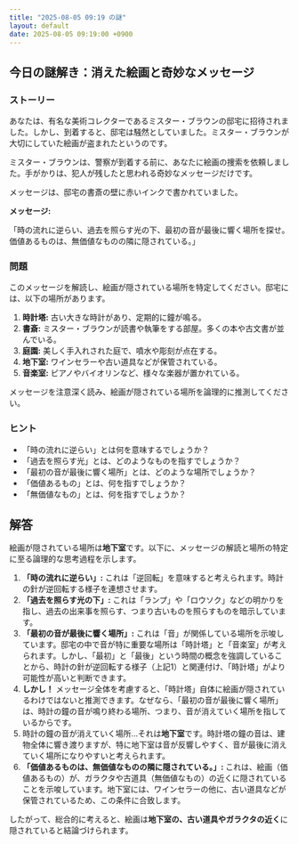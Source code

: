 ```yaml
---
title: "2025-08-05 09:19 の謎"
layout: default
date: 2025-08-05 09:19:00 +0900
---
```

## 今日の謎解き：消えた絵画と奇妙なメッセージ

### ストーリー

あなたは、有名な美術コレクターであるミスター・ブラウンの邸宅に招待されました。しかし、到着すると、邸宅は騒然としていました。ミスター・ブラウンが大切にしていた絵画が盗まれたというのです。

ミスター・ブラウンは、警察が到着する前に、あなたに絵画の捜索を依頼しました。手がかりは、犯人が残したと思われる奇妙なメッセージだけです。

メッセージは、邸宅の書斎の壁に赤いインクで書かれていました。

**メッセージ:**

「時の流れに逆らい、過去を照らす光の下、最初の音が最後に響く場所を探せ。価値あるものは、無価値なものの隣に隠されている。」

### 問題

このメッセージを解読し、絵画が隠されている場所を特定してください。邸宅には、以下の場所があります。

1.  **時計塔:** 古い大きな時計があり、定期的に鐘が鳴る。
2.  **書斎:** ミスター・ブラウンが読書や執筆をする部屋。多くの本や古文書が並んでいる。
3.  **庭園:** 美しく手入れされた庭で、噴水や彫刻が点在する。
4.  **地下室:** ワインセラーや古い道具などが保管されている。
5.  **音楽室:** ピアノやバイオリンなど、様々な楽器が置かれている。

メッセージを注意深く読み、絵画が隠されている場所を論理的に推測してください。

### ヒント

*   「時の流れに逆らい」とは何を意味するでしょうか？
*   「過去を照らす光」とは、どのようなものを指すでしょうか？
*   「最初の音が最後に響く場所」とは、どのような場所でしょうか？
*   「価値あるもの」とは、何を指すでしょうか？
*   「無価値なもの」とは、何を指すでしょうか？

## 解答

絵画が隠されている場所は**地下室**です。以下に、メッセージの解読と場所の特定に至る論理的な思考過程を示します。

1.  **「時の流れに逆らい」:** これは「逆回転」を意味すると考えられます。時計の針が逆回転する様子を連想させます。
2.  **「過去を照らす光の下」:** これは「ランプ」や「ロウソク」などの明かりを指し、過去の出来事を照らす、つまり古いものを照らすものを暗示しています。
3.  **「最初の音が最後に響く場所」:** これは「音」が関係している場所を示唆しています。邸宅の中で音が特に重要な場所は「時計塔」と「音楽室」が考えられます。しかし、「最初」と「最後」という時間の概念を強調していることから、時計の針が逆回転する様子（上記1）と関連付け、「時計塔」がより可能性が高いと判断できます。
4.  **しかし！** メッセージ全体を考慮すると、「時計塔」自体に絵画が隠されているわけではないと推測できます。なぜなら、「最初の音が最後に響く場所」は、時計の鐘の音が鳴り終わる場所、つまり、音が消えていく場所を指しているからです。
5.  時計の鐘の音が消えていく場所...それは**地下室**です。時計塔の鐘の音は、建物全体に響き渡りますが、特に地下室は音が反響しやすく、音が最後に消えていく場所になりやすいと考えられます。
6.  **「価値あるものは、無価値なものの隣に隠されている。」:** これは、絵画（価値あるもの）が、ガラクタや古道具（無価値なもの）の近くに隠されていることを示唆しています。地下室には、ワインセラーの他に、古い道具などが保管されているため、この条件に合致します。

したがって、総合的に考えると、絵画は**地下室の、古い道具やガラクタの近く**に隠されていると結論づけられます。
